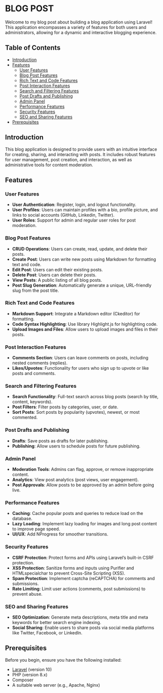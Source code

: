 # BLOG POST

Welcome to my blog post about building a blog application using Laravel! This application encompasses a variety of features for both users and administrators, allowing for a dynamic and interactive blogging experience.

## Table of Contents

- [Introduction](#introduction)
- [Features](#features)
  - [User Features](#user-features)
  - [Blog Post Features](#blog-post-features)
  - [Rich Text and Code Features](#rich-text-and-code-features)
  - [Post Interaction Features](#post-interaction-features)
  - [Search and Filtering Features](#search-and-filtering-features)
  - [Post Drafts and Publishing](#post-drafts-and-publishing)
  - [Admin Panel](#admin-panel)
  - [Performance Features](#performence-features)
  - [Security Features](#security-features)
  - [SEO and Sharing Features](#seo-and-sharing-features)
- [Prerequisites](#prerequisites)

## Introduction

This blog application is designed to provide users with an intuitive interface for creating, sharing, and interacting with posts. It includes robust features for user management, post creation, and interaction, as well as administrative tools for content moderation.

## Features

### User Features
- **User Authentication**: Register, login, and logout functionality.
- **User Profiles**: Users can maintain profiles with a bio, profile picture, and links to social accounts (GitHub, Linkedin, Twitter).
- **User Roles**: Support for admin and regular user roles for post moderation.

### Blog Post Features
- **CRUD Operations**: Users can create, read, update, and delete their posts.
- **Create Post**: Users can write new posts using Markdown for formatting text and code.
- **Edit Post**: Users can edit their existing posts.
- **Delete Post**: Users can delete their posts.
- **View Posts**: A public listing of all blog posts.
- **Post Slug Generation**: Automatically generate a unique, URL-friendly slug from the post title.

### Rich Text and Code Features
- **Markdown Support**: Integrate a Markdown editor (Ckeditor) for formatting.
- **Code Syntax Highlighting**: Use library Highlight.js for highlighting code.
- **Upload Images and Files**: Allow users to upload images and files in their posts.

### Post Interaction Features
- **Comments Section**: Users can leave comments on posts, including nested comments (replies).
- **Likes/Upvotes**: Functionality for users who sign up to upvote or like posts and comments.

### Search and Filtering Features
- **Search Functionality**: Full-text search across blog posts (search by title, content, keywords).
- **Post Filters**: Filter posts by categories, user, or date.
- **Sort Posts**: Sort posts by popularity (upvotes), newest, or most commented.

### Post Drafts and Publishing
- **Drafts**: Save posts as drafts for later publishing.
- **Publishing**: Allow users to schedule posts for future publishing.

### Admin Panel
- **Moderation Tools**: Admins can flag, approve, or remove inappropriate content.
- **Analytics**: View post analytics (post views, user engagement).
- **Post Approvals**: Allow posts to be approved by an admin before going live.

### Performance Features
- **Caching**: Cache popular posts and queries to reduce load on the database.
- **Lazy Loading**: Implement lazy loading for images and long post content to improve page speed.
- **UI/UX**: Add NProgress for smoother transitions.

### Security Features
- **CSRF Protection**: Protect forms and APIs using Laravel’s built-in CSRF protection.
- **XSS Protection**: Sanitize forms and inputs using Purifier and HTMLspecialchar to prevent Cross-Site Scripting (XSS).
- **Spam Protection**: Implement captcha (reCAPTCHA) for comments and submissions.
- **Rate Limiting**: Limit user actions (comments, post submissions) to prevent abuse.

### SEO and Sharing Features
- **SEO Optimization**: Generate meta descriptions, meta title and meta keywords for better search engine indexing.
- **Social Sharing**: Enable users to share posts via social media platforms like Twitter, Facebook, or LinkedIn.

## Prerequisites

Before you begin, ensure you have the following installed:

- [Laravel](https://laravel.com/docs/installation) (version 10)
- PHP (version 8.x)
- Composer
- A suitable web server (e.g., Apache, Nginx)
